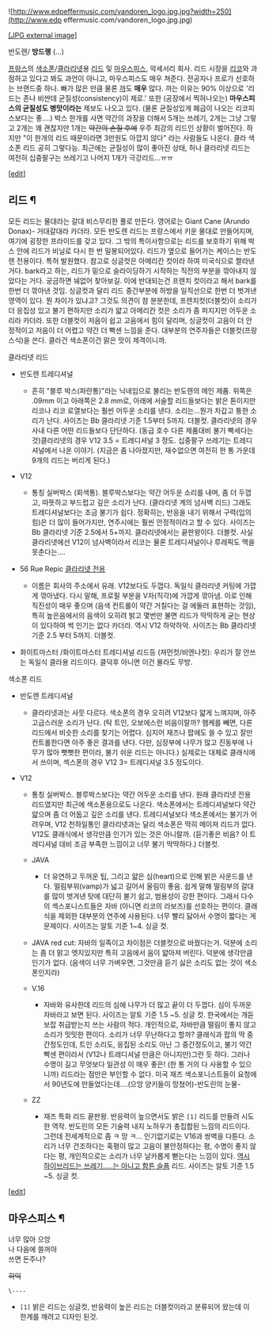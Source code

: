 ![http://www.edpeffermusic.com/vandoren_logo.jpg.jpg?width=250](http://www.edp
effermusic.com/vandoren_logo.jpg.jpg)

[[JPG external image]](http://www.edpeffermusic.com/vandoren_logo.jpg.jpg)

반도렌/ **방드렝** (...)

[프랑스](%ED%94%84%EB%9E%91%EC%8A%A4.md)의 [색소폰](%EC%83%89%EC%86%8C%ED%8F%B0.md)/[클라리넷](%ED%81%B4%EB%9D%BC%EB%A6%AC%EB%84%B7.md)용
[리드](%EB%A6%AC%EB%93%9C.md) 및
[마우스피스](%EB%A7%88%EC%9A%B0%EC%8A%A4%ED%94%BC%EC%8A%A4.md), 악세서리 회사. 리드 시장을
[리코](%EB%A6%AC%EC%BD%94.md)와 과점하고 있다고 봐도 과언이 아니고, 마우스피스도 매우 쳐준다. 전공자나 프로가
선호하는 브랜드중 하나. 빠가 많은 만큼 물론 [까](%EA%B9%8C.md)도 **매우** 많다. 까는 이유는 90% 이상으로
'리드는 존나 비싼데 균질성(consistency)이 제로.' 또한 (공장에서 찍혀나오는) **마우스피스의 균질성도 병맛이라는** 제보도
나오고 있다. (물론 균질성있게 폐급이 나오는 리코피스보다는 좋....) 박스 한개를 사면 약간의 과장을 더해서 5개는 쓰레기, 2개는 그냥
그렇고 2개는 꽤 괜찮지만 1개는 <del>약간의 손질 후에</del> 우주 최강의 리드인 상황이 벌어진다. 하지만 "이 한개의 리드
때문이라면 3만원도 아깝지 않다" 라는 사람들도 나온다. 클라 색소폰 리드 공히 그렇다능. 최근에는 균질성이 많이 좋아진 상태, 허나
클라리넷 리드는 여전히 십중팔구는 쓰레기고 나머지 1개가 극강리드...ㅠㅠ

[[edit](http://rigvedawiki.net/r1/wiki.php/Vandoren?action=edit&section=1)]

## 리드 ¶

모든 리드는 물대라는 갈대 비스무리한 풀로 만든다. 영어로는 Giant Cane (Arundo Donax)- 거대갈대라 카더라. 모든 반도렌
리드는 프랑스에서 키운 물대로 만들어지며, 여기에 굉장한 프라이드를 갖고 있다. 그 밖의 특이사항으로는 리드를 보호하기 위해 박스 안에
리드가 비닐로 다시 한 번 밀봉되어있다. 리드가 옆으로 들어가는 케이스는 반도렌 전용이다. 특허 발원했다. 참고로 싱글컷은 아메리칸 컷이라
하여 미국식으로 짤라낸거다. bark라고 하는, 리드가 밑으로 슬라이딩하기 시작하는 직전의 부분을 깎아내지 않았다는 거다. 궁금하면 눼없어
찾아보길. 이에 반대되는건 프렌치 컷이라고 해서 bark를 한번 더 깎아낸 것임. 싱글컷과 달리 리드 중간부분에 하방을 일직선으로 한번 더
벗겨낸 영역이 있다. 뭔 차이가 있냐고? 그것도 의견이 참 분분한데, 프렌치컷(더블컷)이 소리가 더 응집성 있고 불기 편하지만 소리가 얇고
아메리칸 컷은 소리가 좀 퍼지지만 어두운 소리라 카더라. 또한 더블컷이 저음이 쉽고 고음에서 힘이 달리며, 싱글컷이 고음이 더 안정적이고
저음이 더 어렵고 약간 더 빡센 느낌을 준다. 대부분의 연주자들은 더블컷(프랑스식)을 쓴다. 클라건 색소폰이건 맑은 맛이 제격이니까.

  

클라리넷 리드

  

  * 반도렌 트레디셔널   

    * 흔히 "블루 박스(파란통)"라는 닉네임으로 불리는 반도렌의 메인 제품. 위쪽은 .09mm 이고 아래쪽은 2.8 mm로, 아래에 서술할 리드들보다는 밝은 톤이지만 리코나 리코 로열보다는 훨씬 어두운 소리를 낸다. 소리는...뭔가 차갑고 퉁한 소리가 난다. 사이즈는 Bb 클라리넷 기준 1.5부터 5까지. 더블컷. 클라리넷의 경우 사내 다른 어떤 리드들보다 단단하다. (동급 호수 다른 제품대비 불기 빡세다는 것)클라리넷의 경우 V12 3.5 = 트레디셔널 3 정도. 십중팔구 쓰레기는 트레디셔널에서 나온 이야기. (지금은 좀 나아졌지만, 재수없으면 여전히 한 통 가운데 9개의 리드는 버리게 된다.)
  * V12  

    * 통칭 실버박스 (회색통). 블루박스보다는 약간 어두운 소리를 내며, 좀 더 두껍고, 따뜻하고 부드럽고 깊은 소리가 난다. (클라리넷 계의 넘사벽 리드) 그래도 트레디셔널보다는 조금 불기가 쉽다. 정확히는, 반응을 내기 위해서 구력(입의 힘)은 더 많이 들어가지만, 연주시에는 훨씬 안정적이라고 할 수 있다. 사이즈는 Bb 클라리넷 기준 2.5에서 5+까지. 클라리넷에서는 끝판왕이다. 더블컷. 사실 클라리넷에선 V12이 넘사벽이라서 리코는 물론 트레디셔널이나 루레픽도 맥을 못춘다는....
  * 56 Rue Repic [클라리넷 전용](%ED%81%B4%EB%9D%BC%EB%A6%AC%EB%84%B7%20%EC%A0%84%EC%9A%A9.md)  

    * 이름은 회사의 주소에서 유래. V12보다도 두껍다. 독일식 클라리넷 커팅에 가깝게 깎아냈다. 다시 말해, 프로필 부분을 V자(직각)에 가깝게 깎아냄. 이로 인해 직진성이 매우 좋으며 (음색 컨트롤이 약간 거칠다는 걸 에둘러 표현하는 것임), 특히 높은음에서의 음색이 오히려 밝고 몇번만 불면 리드가 딱딱하게 굳는 현상이 있다하여 썩 인기는 없다 카더라. 역시 V12 하악하악. 사이즈는 Bb 클라리넷 기준 2.5 부터 5까지. 더블컷.
  * 화이트마스터 /화이트마스터 트레디셔널 리드등 (져먼컷/비엔나컷): 우리가 잘 안쓰는 독일식 클라용 리드이다. 클덕후 아니면 이건 몰라도 무방.   

색소폰 리드

  

* 반도렌 트레디셔널   

  * 클라리넷과는 사뭇 다르다. 색소폰의 경우 오히려 V12보다 얇게 느껴지며, 아주 고급스러운 소리가 난다. (탁 트인, 오보에스런 비음이랄까? 햄케를 빼면, 다른 리드에서 비슷한 소리를 찾기는 어렵다. 심지어 재즈나 팝에도 쓸 수 있고 잘만 컨트롤한다면 아주 좋은 결과를 낸다. 다만, 심장부에 나무가 많고 진동부에 나무가 많아 뻣뻣한 편이라, 불기 쉬운 리드는 아니다.) 실제로는 대체로 클래식에서 쓰이며, 섹스폰의 경우 V12 3= 트레디셔널 3.5 정도이다.
* V12  

  * 통칭 실버박스. 블루박스보다는 약간 어두운 소리를 낸다. 원래 클라리넷 전용 리드였지만 최근에 색소폰용으로도 나온다. 색소폰에서는 트레디셔널보다 약간 얇으며 좀 더 어둡고 깊은 소리를 낸다. 트레디셔널보다 색소폰에서는 불기가 어려우며, V12 천하일통인 클라리넷과는 달리 색소폰은 딱히 메이져 리드가 없다. V12도 클래식에서 생각만큼 인기가 있는 것은 아니랄까. (듣기좋은 비음? 이 트레디셔널 대비 조금 부족한 느낌이고 너무 불기 딱딱하다.) 더블컷.
  * JAVA  

    * 더 유연하고 두꺼운 팁, 그리고 얇은 심(heart)으로 인해 밝은 사운드를 낸다. 떨림부위(vamp)가 넓고 길어서 울림이 좋음. 쉽게 말해 떨림부의 갈대를 많이 벗겨낸 탓에 대단히 불기 쉽고, 범용성이 강한 편이다. 그래서 다수의 섹스포니스트들은 자바 (아니면 리코의 라보즈)를 선호하는 편이다. 클래식을 제외한 대부분의 연주에 사용된다. 너무 빨리 닳아서 수명이 짧다는 게 문제이다. 사이즈는 알토 기준 1~4. 싱글 컷.
  * JAVA red cut: 자바의 일족이고 차이점은 더블컷으로 바꿨다는거. 덕분에 소리는 좀 더 맑고 엣지있지만 특히 고음에서 음이 얇아져 버린다. 덕분에 생각만큼 인기가 없다. (음색이 너무 가벼우면, 그것만큼 듣기 싫은 소리도 없는 것이 색소폰인지라) 
  * V.16  

    * 자바와 유사한데 리드의 심에 나무가 더 많고 끝이 더 두껍다. 심이 두꺼운 자바라고 보면 된다. 사이즈는 알토 기준 1.5 ~5. 싱글 컷. 한국에서는 개듣보잡 취급받는지 쓰는 사람이 적다. 개인적으로, 자바만큼 떨림이 좋지 않고 소리가 밋밋한 편이다. 소리가 너무 무난하다고 할까? 클래식과 팝의 딱 중간정도인데, 트인 소리도, 응집된 소리도 아닌 그 중간정도이고, 불기 약간 빡센 편이라서 (V12나 트레디셔널 만큼은 아니지만)그런 듯 하다. 그러나 수명이 길고 무엇보다 일관성 이 매우 좋은! (한 통 거의 다 사용할 수 있으니까) 리드라는 점만은 부인할 수 없다. 미국 재즈 색소포니스트들이 요청에서 90년도에 만들었다는데....(으앙 양키들이 망쳤어)-반도린의 눈물- 
  * ZZ  

    * 재즈 특화 리드 끝판왕. 반응력이 높으면서도 밝은 `[1]` 리드를 만들려 시도한 역작. 반도린의 모든 기술력 내지 노하우가 총집합된 느낌의 리드이다. 그런데 전세계적으로 좀 ㅋ 망 ㅋ... 인기없기로는 V16과 쌍벽을 다툰다. 소리가 너무 건조하다는 혹평이 많고 고음이 불안정하다는 평, 수명이 좋지 않다는 평, 개인적으로는 소리가 너무 날카롭게 뻗는다는 느낌이 있다. [역시 하이브리드는 쓰레기.....는 아니고 함튼 슬픔](%EC%97%AD%EC%8B%9C%20%ED%95%98%EC%9D%B4%EB%B8%8C%EB%A6%AC%EB%93%9C%EB%8A%94%20%EC%93%B0%EB%A0%88%EA%B8%B0.....%EB%8A%94%20%EC%95%84%EB%8B%88%EA%B3%A0%20%ED%95%A8%ED%8A%BC%20%EC%8A%AC%ED%94%94.md) 리드. 사이즈는 알토 기준 1.5 ~5. 싱글 컷.   

[[edit](http://rigvedawiki.net/r1/wiki.php/Vandoren?action=edit&section=2)]

## 마우스피스 ¶

  

너무 많아 으앙  
나 다음에 쓸꺼야  
쓰면 돈주나?

  

<del>히익</del>

`\----`

  * `[1]` 밝은 리드는 싱글컷, 반응력이 높은 리드는 더블컷이라고 분류되어 왔는데 이 한계를 깨려고 디자인 된것.

